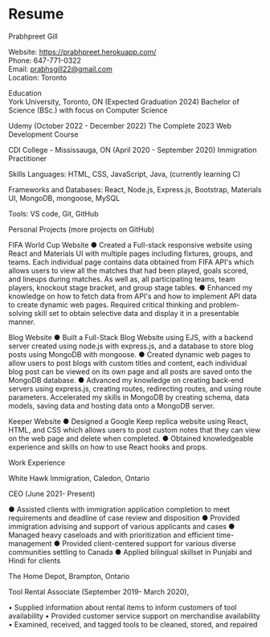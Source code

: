 # Resume

Prabhpreet Gill 

Website: https://prabhpreet.herokuapp.com/          
Phone: 647-771-0322                                
Email: prabhsgill22@gmail.com         
Location: Toronto


Education                                                                               
York University, Toronto, ON (Expected Graduation 2024)
Bachelor of Science (BSc.) with focus on Computer Science

Udemy (October 2022 - December 2022)
The Complete 2023 Web Development Course

CDI College - Mississauga, ON (April 2020 - September 2020)
Immigration Practitioner	

Skills
Languages: HTML, CSS, JavaScript, Java, (currently learning C)

Frameworks and Databases: React, Node.js, Express.js, Bootstrap, Materials UI, MongoDB, mongoose, MySQL

Tools: VS code, Git, GitHub


Personal Projects (more projects on GitHub)

FIFA World Cup Website
●	Created a Full-stack responsive website using React and Materials UI with multiple pages including fixtures, groups, and teams. Each individual page contains data obtained from FIFA API's which allows users to view all the matches that had been played, goals scored, and lineups during matches. As well as, all participating teams, team players, knockout stage bracket, and group stage tables.
●	Enhanced my knowledge on how to fetch data from API's and how to implement API data to create dynamic web pages. Required critical thinking and problem-solving skill set to obtain selective data and display it in a presentable manner.

Blog Website
●	Built a Full-Stack Blog Website using EJS, with a backend server created using node.js with express.js, and a database to store blog posts using MongoDB with mongoose.
●	Created dynamic web pages to allow users to post blogs with custom titles and content, each individual blog post can be viewed on its own page and all posts are saved onto the MongoDB database.
●	Advanced my knowledge on creating back-end servers using express.js, creating routes, redirecting routes, and using route parameters. Accelerated my skills in MongoDB by creating schema, data models, saving data and hosting data onto a MongoDB server.

Keeper Website
●	Designed a Google Keep replica website using React, HTML, and CSS which allows users to post custom notes that they can view on the web page and delete when completed. 
●	Obtained knowledgeable experience and skills on how to use React hooks and props. 


Work Experience

White Hawk Immigration, Caledon, Ontario

CEO (June 2021- Present)

●	Assisted clients with immigration application completion to meet requirements and deadline of case review and disposition
●	Provided immigration advising and support of various applicants and cases
●	Managed heavy caseloads and with prioritization and efficient time-management
●	Provided client-centered support for various diverse communities settling to Canada
●	Applied bilingual skillset in Punjabi and Hindi for clients

The Home Depot, Brampton, Ontario

Tool Rental Associate (September 2019- March 2020), 

•	Supplied information about rental items to inform customers of tool availability 
•	Provided customer service support on merchandise availability
•	Examined, received, and tagged tools to be cleaned, stored, and repaired
